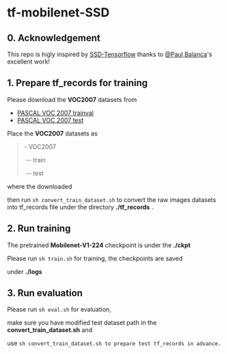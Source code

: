 # tf-mobilenet-SSD

## 0. Acknowledgement

This repo is higly inspired by [SSD-Tensorflow](https://github.com/balancap/SSD-Tensorflow) thanks to [@Paul Balanca](https://github.com/balancap)'s excellent work!



## 1. Prepare tf_records for training

Please download the **VOC2007** datasets from

- [PASCAL VOC 2007 trainval](http://host.robots.ox.ac.uk/pascal/VOC/voc2007/VOCtrainval_06-Nov-2007.tar)
- [PASCAL VOC 2007 test](http://host.robots.ox.ac.uk/pascal/VOC/voc2007/VOCtest_06-Nov-2007.tar)



Place the **VOC2007** datasets as

> \- VOC2007
>
> ​    -- train
>
> ​    -- test

where the downloaded

then run `sh convert_train_dataset.sh` to convert the raw images datasets into tf_records file under the directory **./tf_records** .

## 2. Run training

The pretrained **Mobilenet-V1-224** checkpoint is under the **./ckpt**

Please run `sh train.sh` for training, the checkpoints are saved

under **./logs**

## 3. Run evaluation

Please run `sh eval.sh` for evaluation, 

make sure you have modified test dataset path in the **convert_train_dataset.sh** and 

use `sh convert_train_dataset.sh to prepare test tf_records in advance.`




